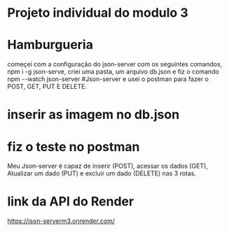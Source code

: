 # Projeto individual do modulo 3

# Hamburgueria
começei com a configuração do json-server com os seguintes comandos, npm i -g json-serve, criei uma pasta, um arquivo db.json e fiz o comando npm --watch json-server
#Json-server e usei o postman para fazer o POST, GET, PUT E DELETE.
# inserir as imagem no db.json
# fiz o teste no postman 
Meu Json-server  é capaz de inserir 
(POST), acessar os dados (GET), Atualizar um 
dado (PUT) e excluir um dado (DELETE) nas
3 rotas.

# link da API do Render
https://json-serverm3.onrender.com/
